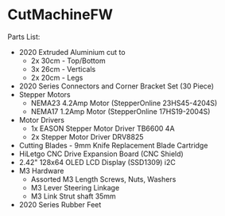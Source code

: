 # CutMachineFW

Parts List:
- 2020 Extruded Aluminium cut to
  - 2x 30cm - Top/Bottom
  - 3x 26cm - Verticals
  - 2x 20cm - Legs
- 2020 Series Connectors and Corner Bracket Set (30 Piece)
- Stepper Motors
  - NEMA23 4.2Amp Motor (StepperOnline 23HS45-4204S)
  - NEMA17 1.2Amp Motor (StepperOnline 17HS19-2004S)
- Motor Drivers
  - 1x EASON Stepper Motor Driver TB6600 4A
  - 2x Stepper Motor Driver DRV8825
- Cutting Blades - 9mm Knife Replacement Blade Cartridge
- HiLetgo CNC Drive Expansion Board (CNC Shield)
- 2.42" 128x64 OLED LCD Display (SSD1309) i2C
- M3 Hardware
  - Assorted M3 Length Screws, Nuts, Washers
  - M3 Lever Steering Linkage
  - M3 Link Strut shaft 35mm
- 2020 Series Rubber Feet
